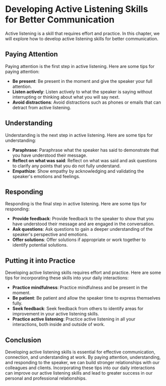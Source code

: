 Developing Active Listening Skills for Better Communication
========================================================================================================================

Active listening is a skill that requires effort and practice. In this chapter, we will explore how to develop active listening skills for better communication.

Paying Attention
----------------

Paying attention is the first step in active listening. Here are some tips for paying attention:

* **Be present**: Be present in the moment and give the speaker your full attention.
* **Listen actively**: Listen actively to what the speaker is saying without interrupting or thinking about what you will say next.
* **Avoid distractions**: Avoid distractions such as phones or emails that can detract from active listening.

Understanding
-------------

Understanding is the next step in active listening. Here are some tips for understanding:

* **Paraphrase**: Paraphrase what the speaker has said to demonstrate that you have understood their message.
* **Reflect on what was said**: Reflect on what was said and ask questions to clarify any points that you do not fully understand.
* **Empathize**: Show empathy by acknowledging and validating the speaker's emotions and feelings.

Responding
----------

Responding is the final step in active listening. Here are some tips for responding:

* **Provide feedback**: Provide feedback to the speaker to show that you have understood their message and are engaged in the conversation.
* **Ask questions**: Ask questions to gain a deeper understanding of the speaker's perspective and emotions.
* **Offer solutions**: Offer solutions if appropriate or work together to identify potential solutions.

Putting it into Practice
------------------------

Developing active listening skills requires effort and practice. Here are some tips for incorporating these skills into your daily interactions:

* **Practice mindfulness**: Practice mindfulness and be present in the moment.
* **Be patient**: Be patient and allow the speaker time to express themselves fully.
* **Seek feedback**: Seek feedback from others to identify areas for improvement in your active listening skills.
* **Practice active listening**: Practice active listening in all your interactions, both inside and outside of work.

Conclusion
----------

Developing active listening skills is essential for effective communication, connection, and understanding at work. By paying attention, understanding, and responding to the speaker, we can build stronger relationships with our colleagues and clients. Incorporating these tips into our daily interactions can improve our active listening skills and lead to greater success in our personal and professional relationships.
